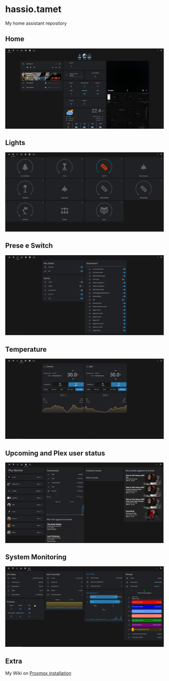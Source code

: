 # hassio.tamet
My home assistant repository

## Home
![SchedaHome](https://github.com/tamet83/hassio/blob/master/Screenshot/home.PNG)
## Lights
![SchedaHome](https://github.com/tamet83/hassio/blob/master/Screenshot/Luci.PNG)
## Prese e Switch
![SchedaHome](https://github.com/tamet83/hassio/blob/master/Screenshot/Prese.PNG)
## Temperature
![SchedaHome](https://github.com/tamet83/hassio/blob/master/Screenshot/temp.PNG)
## Upcoming and Plex user status
![SchedaHome](https://github.com/tamet83/hassio/blob/master/Screenshot/Upcoming.PNG)
## System Monitoring
![SchedaHome](https://github.com/tamet83/hassio/blob/master/Screenshot/Monitoring.PNG)

## Extra
My Wiki on
[Proxmox installation](https://github.com/tamet83/proxmox/wiki)
